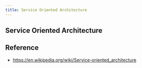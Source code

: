 ```yaml
---
title: Service Oriented Architecture
---
```


## Service Oriented Architecture


## Reference
- https://en.wikipedia.org/wiki/Service-oriented_architecture
